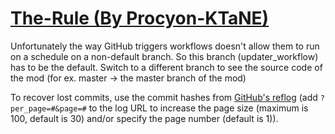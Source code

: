 # [The-Rule (By Procyon-KTaNE)](https://github.com/Procyon-KTaNE/The-Rule)

Unfortunately the way GitHub triggers workflows doesn't allow them to run on a schedule on a non-default branch. So this branch (updater_workflow) has to be the default. Switch to a different branch to see the source code of the mod (for ex. master -> the master branch of the mod)

To recover lost commits, use the commit hashes from [GitHub's reflog](https://api.github.com/repos/KtaneModules/The-Rule-Procyon-KTaNE/events) (add `?per_page=#&page=#` to the log URL to increase the page size (maximum is 100, default is 30) and/or specify the page number (default is 1)).
